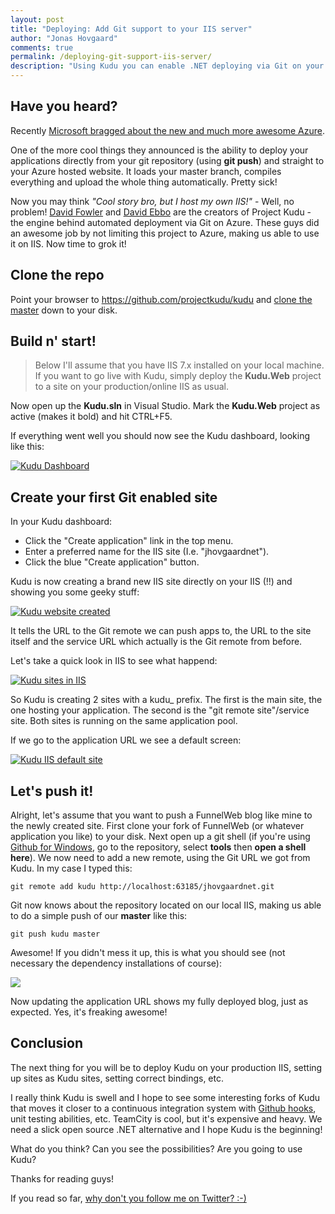 ```yaml
--- 
layout: post
title: "Deploying: Add Git support to your IIS server"
author: "Jonas Hovgaard"
comments: true
permalink: /deploying-git-support-iis-server/
description: "Using Kudu you can enable .NET deploying via Git on your local IIS."
---
```

## Have you heard?

Recently [Microsoft bragged about the new and much more awesome Azure][1].

One of the more cool things they announced is the ability to deploy your applications directly from your git repository (using **git push**) and straight to your Azure hosted website. It loads your master branch, compiles everything and upload the whole thing automatically. Pretty sick!

Now you may think *"Cool story bro, but I host my own IIS!"* - Well, no problem! [David Fowler][2] and [David Ebbo][3] are the creators of Project Kudu - the engine behind automated deployment via Git on Azure. These guys did an awesome job by not limiting this project to Azure, making us able to use it on IIS. Now time to grok it!

## Clone the repo

Point your browser to <https://github.com/projectkudu/kudu> and [clone the master][4] down to your disk.

## Build n' start!

> Below I'll assume that you have IIS 7.x installed on your local machine. If you want to go live with Kudu, simply deploy the **Kudu.Web** project to a site on your production/online IIS as usual.

Now open up the **Kudu.sln** in Visual Studio. Mark the **Kudu.Web** project as active (makes it bold) and hit CTRL+F5.

If everything went well you should now see the Kudu dashboard, looking like this:

<a href="/postfiles/kudu-dashboard.png" target="_blank"><img src="/postfiles/kudu-dashboard.png" alt="Kudu Dashboard" class="maxwidth" /></a>

## Create your first Git enabled site

In your Kudu dashboard:

*   Click the "Create application" link in the top menu.
*   Enter a preferred name for the IIS site (I.e. "jhovgaardnet").
*   Click the blue "Create application" button.

Kudu is now creating a brand new IIS site directly on your IIS (!!) and showing you some geeky stuff:

<a href="/postfiles/kudu-created.png" target="_blank"><img src="/postfiles/kudu-created.png" alt="Kudu website created" class="maxwidth" /></a>

It tells the URL to the Git remote we can push apps to, the URL to the site itself and the service URL which actually is the Git remote from before.

Let's take a quick look in IIS to see what happend:

<a href="/postfiles/kudu-iis.png" target="_blank"><img src="/postfiles/kudu-iis.png" alt="Kudu sites in IIS" class="maxwidth" /></a>

So Kudu is creating 2 sites with a kudu_ prefix. The first is the main site, the one hosting your application. The second is the "git remote site"/service site. Both sites is running on the same application pool.

If we go to the application URL we see a default screen:

<a href="/postfiles/kudu-iis-default-site.png" target="_blank"><img src="/postfiles/kudu-iis-default-site.png" alt="Kudu IIS default site" class="maxwidth" /></a>

## Let's push it!

Alright, let's assume that you want to push a FunnelWeb blog like mine to the newly created site. First clone your fork of FunnelWeb (or whatever application you like) to your disk. Next open up a git shell (if you're using [Github for Windows][5], go to the repository, select **tools** then **open a shell here**). We now need to add a new remote, using the Git URL we got from Kudu. In my case I typed this:

    git remote add kudu http://localhost:63185/jhovgaardnet.git
    

Git now knows about the repository located on our local IIS, making us able to do a simple push of our **master** like this:

    git push kudu master
    

Awesome! If you didn't mess it up, this is what you should see (not necessary the dependency installations of course):

<img src="/postfiles/kudu-deployed.png" class="maxwidth" />

Now updating the application URL shows my fully deployed blog, just as expected. Yes, it's freaking awesome!

## Conclusion

The next thing for you will be to deploy Kudu on your production IIS, setting up sites as Kudu sites, setting correct bindings, etc.

I really think Kudu is swell and I hope to see some interesting forks of Kudu that moves it closer to a continuous integration system with [Github hooks][6], unit testing abilities, etc. TeamCity is cool, but it's expensive and heavy. We need a slick open source .NET alternative and I hope Kudu is the beginning!

What do you think? Can you see the possibilities? Are you going to use Kudu?

Thanks for reading guys!

If you read so far, [why don't you follow me on Twitter? :-)][7]

 [1]: http://www.meetwindowsazure.com/
 [2]: http://weblogs.asp.net/davidfowler/
 [3]: http://blog.davidebbo.com/
 [4]: https://help.github.com/articles/fork-a-repo
 [5]: http://windows.github.com/
 [6]: https://github.com/projectkudu/kudu/tree/githubhook
 [7]: http://twitter.com/#!/jhovgaard